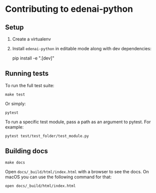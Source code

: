 # Contributing to edenai-python

## Setup
1.  Create a virtualenv
2. Install `edenai-python` in editable mode along with dev dependencies:

    pip install -e ".[dev]"
    
## Running tests
To run the full test suite:

    make test

Or simply:

    pytest

To run a specific test module, pass a path as an argument to pytest.
For example:

    pytest test/test_folder/test_module.py
    
    
## Building docs

    make docs

Open `docs/_build/html/index.html` with a browser to see the docs. On macOS you 
can use the following command for that:

    open docs/_build/html/index.html


